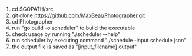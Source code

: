 1. cd $GOPATH/src
2. git clone https://github.com/MaxBear/Photographer.git
3. cd Photographer
4. run "go build -o scheduler" to build the executable 
5. check usage by running "./scheduler --help"
6. run scheduler by executing command "./schedule -input schedule.json"
7. the output file is saved as "[input_filename].output"
